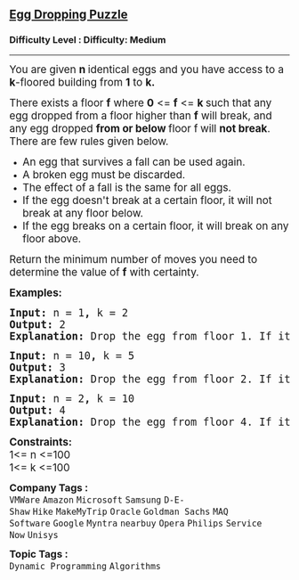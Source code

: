<h2><a href="https://www.geeksforgeeks.org/problems/egg-dropping-puzzle-1587115620/1?page=1&company=Google&difficulty=Basic,Easy,Medium,Hard&status=unsolved&sortBy=submissions">Egg Dropping Puzzle</a></h2><h3>Difficulty Level : Difficulty: Medium</h3><hr><div class="problems_problem_content__Xm_eO"><p><span style="font-size: 14pt;">You are given <strong>n </strong>identical eggs and you have access to a<strong> k</strong>-floored building from&nbsp;<strong>1</strong> to <strong>k.</strong></span></p>
<p><span style="font-size: 14pt;">There exists a floor <strong>f</strong> where <strong>0</strong> &lt;= <strong>f</strong> &lt;= <strong>k </strong>such that any egg dropped from a floor higher than <strong>f</strong>&nbsp;will break, and any egg dropped <strong>from or below </strong>floor f<strong>&nbsp;</strong>will <strong>not break</strong>. <br>There are few rules given below.&nbsp;</span></p>
<ul>
<li><span style="font-size: 14pt;">An egg that survives a fall can be used again.</span></li>
<li><span style="font-size: 14pt;">A broken egg must be discarded.</span></li>
<li><span style="font-size: 14pt;">The effect of a fall is the same for all eggs.</span></li>
<li><span style="font-size: 14pt;">If the egg doesn't break at a certain floor, it will not break at any floor below.</span></li>
<li><span style="font-size: 14pt;">If the egg breaks on a certain floor, it will break on any floor above.</span></li>
</ul>
<p><span style="font-size: 14pt;">Return the minimum number of moves&nbsp;<span style="box-sizing: border-box; margin: 0px; padding: 0px;">you need to determine the value of&nbsp;<strong>f</strong> with certainty</span>.</span></p>
<p><span style="font-size: 14pt;"><strong>Examples:</strong></span></p>
<pre><span style="font-size: 14pt;"><strong>Input:</strong> n<strong> </strong>= 1<strong>, </strong>k<strong> </strong>= 2
<strong>Output: </strong>2
<strong>Explanation: </strong>Drop the egg from floor 1. If it breaks, we know that f = 0. Otherwise, drop the egg from floor 2.If it breaks, we know that f = 1.  If it does not break, then we know f = 2. Hence, we need at minimum 2 moves to determine with certainty what the value of f is.</span></pre>
<pre><span style="font-size: 14pt;"><strong>Input:</strong> n<strong> </strong>= 10<strong>, </strong>k<strong> </strong>= 5
<strong>Output: </strong>3
<strong>Explanation: </strong>Drop the egg from floor 2. If it breaks, test floor 1 with a remaining egg.If it doesn’t break, drop from floor 4. If it breaks, test floor 3. If it still doesn’t break, we know the critical floor is 5.Hence, with a minimum of 3 moves, we can find the critical floor.</span></pre>
<pre><span style="font-size: 14pt;"><strong>Input:</strong> n<strong> </strong>= 2<strong>, </strong>k<strong> </strong>= 10
<strong>Output: </strong>4
<strong>Explanation: </strong>Drop the egg from floor 4. If it breaks, we only need to test floors 1 to 3 with the remaining egg.If it doesn't break, drop the egg from floor 7. If it breaks, we only need to test floors 5 and 6. If it doesn't break again, drop the egg from floor 9. If it breaks, test floor 8. If it still doesn’t break, we know the critical floor is 10.Hence, with a minimum of 4 moves, we can determine the critical floor.</span></pre>
<p><span style="font-size: 14pt;"><strong>Constraints:</strong><br>1&lt;= n &lt;=100<br>1&lt;= k &lt;=100</span></p></div><p><span style=font-size:18px><strong>Company Tags : </strong><br><code>VMWare</code>&nbsp;<code>Amazon</code>&nbsp;<code>Microsoft</code>&nbsp;<code>Samsung</code>&nbsp;<code>D-E-Shaw</code>&nbsp;<code>Hike</code>&nbsp;<code>MakeMyTrip</code>&nbsp;<code>Oracle</code>&nbsp;<code>Goldman Sachs</code>&nbsp;<code>MAQ Software</code>&nbsp;<code>Google</code>&nbsp;<code>Myntra</code>&nbsp;<code>nearbuy</code>&nbsp;<code>Opera</code>&nbsp;<code>Philips</code>&nbsp;<code>Service Now</code>&nbsp;<code>Unisys</code>&nbsp;<br><p><span style=font-size:18px><strong>Topic Tags : </strong><br><code>Dynamic Programming</code>&nbsp;<code>Algorithms</code>&nbsp;
